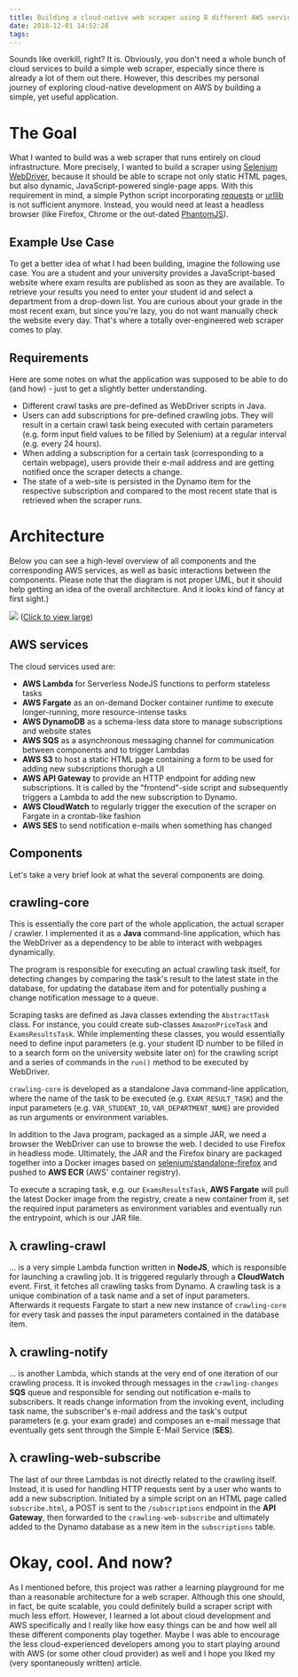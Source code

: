 ```yaml
---
title: Building a cloud-native web scraper using 8 different AWS services
date: 2018-12-01 14:52:28
tags:
---
```


Sounds like overkill, right? It is. Obviously, you don't need a whole bunch of cloud services to build a simple web scraper, especially since there is already a lot of them out there. However, this describes my personal journey of exploring cloud-native development on AWS by building a simple, yet useful application.

# The Goal
What I wanted to build was a web scraper that runs entirely on cloud infrastructure. More precisely, I wanted to build a scraper using [Selenium WebDriver](https://www.seleniumhq.org/projects/webdriver/), because it should be able to scrape not only static HTML pages, but also dynamic, JavaScript-powered single-page apps. With this requirement in mind, a simple Python script incorporating [requests](http://docs.python-requests.org/en/master/) or [urllib](https://docs.python.org/3.7/library/urllib.html#module-urllib) is not sufficient anymore. Instead, you would need at least a headless browser (like Firefox, Chrome or the out-dated [PhantomJS](http://phantomjs.org/)).

## Example Use Case
To get a better idea of what I had been building, imagine the following use case. You are a student and your university provides a JavaScript-based website where exam results are published as soon as they are available. To retrieve your results you need to enter your student id and select a department from a drop-down list. You are curious about your grade in the most recent exam, but since you're lazy, you do not want manually check the website every day. That's where a totally over-engineered web scraper comes to play.

## Requirements 
Here are some notes on what the application was supposed to be able to do (and how) - just to get a slightly better understanding.
* Different crawl tasks are pre-defined as WebDriver scripts in Java.
* Users can add subscriptions for pre-defined crawling jobs. They will result in a certain crawl task being executed with certain parameters (e.g. form input field values to be filled by Selenium) at a regular interval (e.g. every 24 hours).
* When adding a subscription for a certain task (corresponding to a certain webpage), users provide their e-mail address and are getting notified once the scraper detects a change.
* The state of a web-site is persisted in the Dynamo item for the respective subscription and compared to the most recent state that is retrieved when the scraper runs.

# Architecture
Below you can see a high-level overview of all components and the corresponding AWS services, as well as basic interactions between the components. Please note that the diagram is not proper UML, but it should help getting an idea of the overall architecture. And it looks kind of fancy at first sight.)

![](https://apps.muetsch.io/images/o:auto?image=https://muetsch.io/images/crawlbuddy2.png)
([Click to view large](https://apps.muetsch.io/images/o:auto?image=https://muetsch.io/images/crawlbuddy2.png))


## AWS services
The cloud services used are:
* **AWS Lambda** for Serverless NodeJS functions to perform stateless tasks
* **AWS Fargate** as an on-demand Docker container runtime to execute longer-running, more resource-intense tasks
* **AWS DynamoDB** as a schema-less data store to manage subscriptions and website states
* **AWS SQS** as a asynchronous messaging channel for communication between components and to trigger Lambdas
* **AWS S3** to host a static HTML page containing a form to be used for adding new subscriptions thorugh a UI
* **AWS API Gateway** to provide an HTTP endpoint for adding new subscriptions. It is called by the "frontend"-side script and subsequently triggers a Lambda to add the new subscription to Dynamo.
* **AWS CloudWatch** to regularly trigger the execution of the scraper on Fargate in a crontab-like fashion
* **AWS SES** to send notification e-mails when something has changed

## Components
Let's take a very brief look at what the several components are doing.

## crawling-core
This is essentially the core part of the whole application, the actual scraper / crawler. I implemented it as a **Java** command-line application, which has the WebDriver as a dependency to be able to interact with webpages dynamically.

The program is responsible for executing an actual crawling task itself, for detecting changes by comparing the task's result to the latest state in the database, for updating the database item and for potentially pushing a change notification message to a queue. 

Scraping tasks are defined as Java classes extending the `AbstractTask` class. For instance, you could create sub-classes `AmazonPriceTask` and `ExamsResultsTask`. While implementing these classes, you would essentially need to define input parameters (e.g. your student ID number to be filled in to a search form on the university website later on) for the crawling script and a series of commands in the `run()` method to be executed by WebDriver. 

`crawling-core` is developed as a standalone Java command-line application, where the name of the task to be executed (e.g. `EXAM_RESULT_TASK`) and the input parameters (e.g. `VAR_STUDENT_ID`, `VAR_DEPARTMENT_NAME`) are provided as run arguments or environment variables.

In addition to the Java program, packaged as a simple JAR, we need a browser the WebDriver can use to browse the web. I decided to use Firefox in headless mode. Ultimately, the JAR and the Firefox binary are packaged together into a Docker images based on [selenium/standalone-firefox](https://hub.docker.com/r/selenium/standalone-firefox/) and pushed to **AWS ECR** (AWS' container registry). 

To execute a scraping task, e.g. our `ExamsResultsTask`, **AWS Fargate** will pull the latest Docker image from the registry, create a new container from it, set the required input parameters as environment variables and eventually run the entrypoint, which is our JAR file. 

## λ crawling-crawl
... is a very simple Lambda function written in **NodeJS**, which is responsible for launching a crawling job. It is triggered regularly through a **CloudWatch** event. First, it fetches all crawling tasks from Dynamo. A crawling task is a unique combination of a task name and a set of input parameters. Afterwards it requests Fargate to start a new new instance of `crawling-core` for every task and passes the input parameters contained in the database item. 

## λ crawling-notify
... is another Lambda, which stands at the very end of one iteration of our crawling process. It is invoked through messages in the `crawling-changes` **SQS** queue and responsible for sending out notification e-mails to subscribers. It reads change information from the invoking event, including task name, the subscriber's e-mail address and the task's output parameters (e.g. your exam grade) and composes an e-mail message that eventually gets sent through the Simple E-Mail Service (**SES**).

## λ crawling-web-subscribe
The last of our three Lambdas is not directly related to the crawling itself. Instead, it is used for handling HTTP requests sent by a user who wants to add a new subscription. Initiated by a simple script on an HTML page called `subscribe.html`, a POST is sent to the `/subscriptions` endpoint in the **API Gateway**, then forwarded to the `crawling-web-subscribe` and ultimately added to the Dynamo database as a new item in the `subscriptions` table.

# Okay, cool. And now?
As I mentioned before, this project was rather a learning playground for me than a reasonable architecture for a web scraper. Although this one should, in fact, be quite scalable, you could definitely build a scraper script with much less effort. However, I learned a lot about cloud development and AWS specifically and I really like how easy things can be and how well all these different components play together. Maybe I was able to encourage the less cloud-experienced developers among you to start playing around with AWS (or some other cloud provider) as well and I hope you liked my (very spontaneously written) article. 